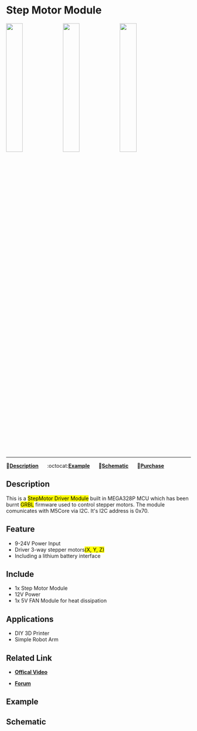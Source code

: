 # Step Motor Module

<img src="assets/img/product_pics/module/module_stepmotor_01.png" width="30%" height="30%"> <img src="assets/img/product_pics/module/module_stepmotor_02.png" width="30%" height="30%"> <img src="assets/img/product_pics/module/module_stepmotor_03.png" width="30%" height="30%"> 

<!-- <img src="assets/img/product_pics/module/module_stepmotor_04.png" width="30%" height="30%"> -->

***

:memo:**[Description](#Description)**&nbsp;&nbsp;&nbsp;&nbsp;&nbsp;&nbsp;:octocat:**[Example](#Example)**&nbsp;&nbsp;&nbsp;&nbsp;&nbsp;&nbsp;:electric_plug:**[Schematic](#Schematic)**&nbsp;&nbsp;&nbsp;&nbsp;&nbsp;&nbsp;🛒**[Purchase](https://www.aliexpress.com/store/product/M5Stack-New-Arrival-Stepmotor-Module-for-Arduino-ESP32-GRBL-12C-Step-Motor-MEGA328P-similar-as-12V/3226069_32889109142.html?spm=2114.12010612.8148356.17.50511b9b5ViNuz)**

## Description

This is a <mark>StepMotor Driver Module</mark> built in MEGA328P MCU which has been burnt <mark>GRBL</mark> firmware used to control stepper motors. The module comunicates with M5Core via I2C. It's I2C address is 0x70.

## Feature

-  9-24V Power Input
-  Driver 3-way stepper motors<mark>(X, Y, Z)</mark>
-  Including a lithium battery interface

## Include

-  1x Step Motor Module
-  12V Power
-  1x 5V FAN Module for heat dissipation

## Applications

-  DIY 3D Printer
-  Simple Robot Arm

## Related Link

- **[Offical Video](https://www.youtube.com/channel/UCozgFVglWYQXbvTmGyS739w)**

- **[Forum](http://forum.m5stack.com/)**

## Example

## Schematic